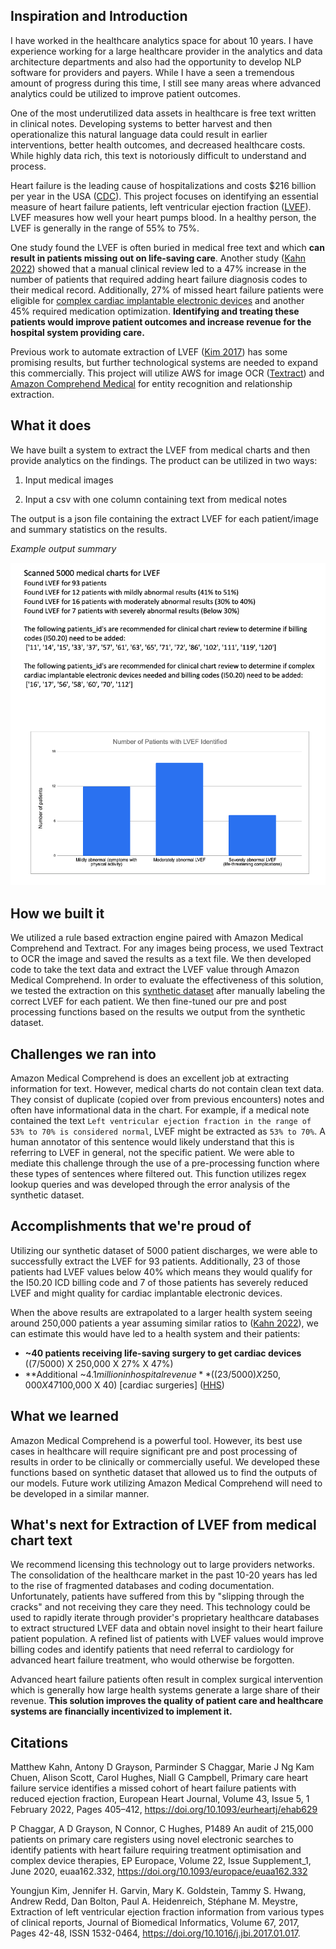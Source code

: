## Inspiration and Introduction
I have worked in the healthcare analytics space for about 10 years.  I have experience working for a large healthcare provider in the analytics and data architecture departments and also had the opportunity to develop NLP software for providers and payers. While I have a seen a tremendous amount of progress during this time, I still see many areas where advanced analytics could be utilized to improve patient outcomes. 

One of the most underutilized data assets in healthcare is free text written in clinical notes.  Developing systems to better harvest and then operationalize this natural language data could result in earlier interventions, better health outcomes, and decreased healthcare costs. While highly data rich, this text is notoriously difficult to understand and process. 

Heart failure is the leading cause of hospitalizations and costs $216 billion per year in the USA ([CDC](https://www.cdc.gov/dhdsp/)). This project focuses on identifying an essential measure of heart failure patients, left ventricular ejection fraction ([LVEF](https://my.clevelandclinic.org/health/articles/16950-ejection-fraction#:~:text=Left%20ventricular%20ejection%20fraction%20(LVEF,left%20side%20of%20the%20heart))). LVEF measures how well your heart pumps blood.  In a healthy person, the LVEF is generally in the range of 55% to 75%. 

One study found the LVEF is often buried in medical free text and which **can result in patients missing out on life-saving care**.  Another study ([Kahn 2022](https://doi.org/10.1093/eurheartj/ehab629)) showed that a manual clinical review led to a 47% increase in the number of patients that required adding heart failure diagnosis codes to their medical record. Additionally, 27% of missed heart failure patients were eligible for [complex cardiac implantable electronic devices](https://my.clevelandclinic.org/health/treatments/16837-cardiac-implantable-electronic-device-replacement) and another 45% required medication optimization. **Identifying and treating these patients would improve patient outcomes and increase revenue for the hospital system providing care.**

Previous work to automate extraction of LVEF ([Kim 2017](https://www.sciencedirect.com/science/article/pii/S1532046417300205)) has some promising results, but further technological systems are needed to expand this commercially. This project will utilize AWS for image OCR ([Textract](https://aws.amazon.com/textract/)) and [Amazon Comprehend Medical](https://docs.aws.amazon.com/comprehend-medical/index.html) for entity recognition and relationship extraction.

## What it does
We have built a system to extract the LVEF from medical charts and then provide analytics on the findings. The product can be utilized in two ways:
1. Input medical images

2. Input a csv with one column containing text from medical notes

The output is a json file containing the extract LVEF for each patient/image and summary statistics on the results.

_Example output summary_

![Alt text](images/output_analysis.png?raw=true)


## How we built it
We utilized a rule based extraction engine paired with Amazon Medical Comprehend and Textract. For any images being process, we used Textract to OCR the image and saved the results as a text file. We then developed code to take the text data and extract the LVEF value through Amazon Medical Comprehend.  In order to evaluate the effectiveness of this solution, we tested the extraction on this [synthetic dataset](https://www.kaggle.com/datasets/tboyle10/medicaltranscriptions) after manually labeling the correct LVEF for each patient.  We then fine-tuned our pre and post processing functions based on the results we output from the synthetic dataset. 

## Challenges we ran into
Amazon Medical Comprehend is does an excellent job at extracting information for text. However, medical charts do not contain clean text data.  They consist of duplicate (copied over from previous encounters) notes and often have informational data in the chart. For example, if a medical note contained the text `Left ventricular ejection fraction in the range of 53% to 70% is considered normal`, LVEF might be extracted as `53% to 70%`. A human annotator of this sentence would likely understand that this is referring to LVEF in general, not the specific patient.  We were able to mediate this challenge through the use of a pre-processing function where these types of sentences where filtered out.  This function utilizes regex lookup queries and was developed through the error analysis of the synthetic dataset.

## Accomplishments that we're proud of
Utilizing our synthetic dataset of 5000 patient discharges, we were able to successfully extract the LVEF for 93 patients.  Additionally, 23 of those patients had LVEF values below 40% which means they would qualify for the I50.20 ICD billing code and 7 of those patients has severely reduced LVEF and might quality for cardiac implantable electronic devices.


When the above results are extrapolated to a larger health system seeing around 250,000 patients a year assuming similar ratios to ([Kahn 2022](https://doi.org/10.1093/eurheartj/ehab629)), we can estimate this would have led to a health system and their patients:

* **~40 patients receiving life-saving surgery to get cardiac devices**   ((7/5000) X 250,000 X 27% X 47%)
* **Additional ~$4.1 million in hospital revenue** ((23/5000) X 250,000 X 47% X 240 USD) [billing codes] + ($100,000 X 40) [cardiac surgeries] ([HHS](https://aspe.hhs.gov/sites/default/files/private/pdf/252376/Table1C.pdf))



## What we learned
Amazon Medical Comprehend is a powerful tool. However, its best use cases in healthcare will require significant pre and post processing of results in order to be clinically or commercially useful.  We developed these functions based on synthetic dataset that allowed us to find the outputs of our models. Future work utilizing Amazon Medical Comprehend will need to be developed in a similar manner. 

## What's next for Extraction of LVEF from medical chart text
We recommend licensing this technology out to large providers networks.  The consolidation of the healthcare market in the past 10-20 years has led to the rise of fragmented databases and coding documentation. Unfortunately, patients have suffered from this by "slipping through the cracks" and not receiving they care they need.  This technology could be used to rapidly iterate through provider's proprietary healthcare databases to extract structured LVEF data and obtain novel insight to their heart failure patient population. A refined list of patients with LVEF values would improve billing codes and identify patients that need referral to cardiology for advanced heart failure treatment, who would otherwise be forgotten.

Advanced heart failure patients often result in complex surgical intervention which is generally how large health systems generate a large share of their revenue.  **This solution improves the quality of patient care and healthcare systems are financially incentivized to implement it.**

## Citations
Matthew Kahn, Antony D Grayson, Parminder S Chaggar, Marie J Ng Kam Chuen, Alison Scott, Carol Hughes, Niall G Campbell, Primary care heart failure service identifies a missed cohort of heart failure patients with reduced ejection fraction, European Heart Journal, Volume 43, Issue 5, 1 February 2022, Pages 405–412, https://doi.org/10.1093/eurheartj/ehab629

P Chaggar, A D Grayson, N Connor, C Hughes, P1489
An audit of 215,000 patients on primary care registers using novel electronic searches to identify patients with heart failure requiring treatment optimisation and complex device therapies, EP Europace, Volume 22, Issue Supplement_1, June 2020, euaa162.332, https://doi.org/10.1093/europace/euaa162.332

Youngjun Kim, Jennifer H. Garvin, Mary K. Goldstein, Tammy S. Hwang, Andrew Redd, Dan Bolton, Paul A. Heidenreich, Stéphane M. Meystre,
Extraction of left ventricular ejection fraction information from various types of clinical reports,
Journal of Biomedical Informatics,
Volume 67,
2017,
Pages 42-48,
ISSN 1532-0464,
https://doi.org/10.1016/j.jbi.2017.01.017.